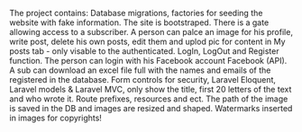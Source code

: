 The project contains:
Database migrations, factories for seeding the website with fake information.
The site is bootstraped. There is a gate allowing access to a subscriber.
A person can palce an image for his profile, write post, delete his own posts, 
edit them and uplod pic for content in My posts tab - only visable to the authenticated.
LogIn, LogOut and Register function. The person can login with his Facebook account Facebook (API).
A sub can download an excel file full with the names and emails of the registered in the database.
Form controls for security, Laravel Eloquent, Laravel models & Laravel MVC, only show the title, first 20 letters of the text and
who wrote it. Route prefixes, resources and ect. The path of the image is saved in the DB and images are resized and shaped.
Watermarks inserted in images for copyrights!
